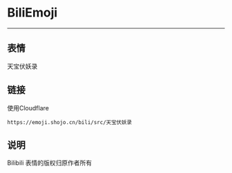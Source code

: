 # BiliEmoji
---
## 表情
天宝伏妖录
## 链接
使用Cloudflare
```
https://emoji.shojo.cn/bili/src/天宝伏妖录
```
## 说明
Bilibili 表情的版权归原作者所有
